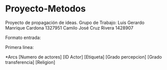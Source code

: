 # Proyecto-Metodos
Proyecto de propagación de ideas.
Grupo de Trabajo:
Luis Gerardo Manrique Cardona
1327951
Camilo José Cruz Rivera
1428907


Formato entrada:

Primera linea:

*Arcs [Numero de actores]
[ID Actor] [Etiqueta] [Grado percepcion] [Grado transferencia] [Religion]

